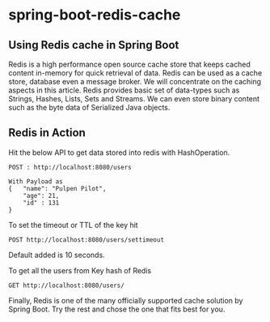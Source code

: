 # spring-boot-redis-cache

## Using Redis cache in Spring Boot

Redis is a high performance open source cache store that keeps cached content in-memory for quick retrieval of data.
Redis can be used as a cache store, database even a message broker. We will concentrate on the caching aspects in this
article. Redis provides basic set of data-types such as Strings, Hashes, Lists, Sets and Streams. We can even store
binary content such as the byte data of Serialized Java objects.

## Redis in Action

Hit the below API to get data stored into redis with HashOperation.

```
POST : http://localhost:8080/users

With Payload as 
{   "name": "Pulpen Pilot",
    "age": 21,
    "id" : 131
}
```

To set the timeout or TTL of the key hit

```
POST http://localhost:8080/users/settimeout
```

Default added is 10 seconds.

To get all the users from Key hash of Redis

```
GET http://localhost:8080/users/
```


Finally, Redis is one of the many officially supported cache solution by Spring Boot. Try the rest and chose the one
that fits best for you.